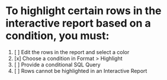 # To highlight certain rows in the interactive report based on a condition, you must:

1. [ ] Edit the rows in the report and select a color
1. [x] Choose a condition in Format > Highlight
1. [ ] Provide a conditional SQL Query
1. [ ] Rows cannot be highlighted in an Interactive Report